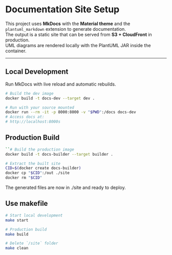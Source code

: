# Documentation Site Setup

This project uses **MkDocs** with the **Material theme** and the `plantuml_markdown` extension to generate documentation.  
The output is a static site that can be served from **S3 + CloudFront** in production.  
UML diagrams are rendered locally with the PlantUML JAR inside the container.

---

## Local Development

Run MkDocs with live reload and automatic rebuilds.

```bash
# Build the dev image
docker build -t docs-dev --target dev .
```
```bash
# Run with your source mounted
docker run --rm -it -p 8000:8000 -v "$PWD":/docs docs-dev
# Access docs at:
# http://localhost:8000s
```

## Production Build
```bash
``# Build the production image
docker build -t docs-builder --target builder .

# Extract the built site
CID=$(docker create docs-builder)
docker cp "$CID":/out ./site
docker rm "$CID"
```
The generated files are now in ./site and ready to deploy.

## Use makefile
```bash
# Start local development
make start
```

```bash
# Production build
make build
```

```bash
# Delete `/site` folder
make clean
```